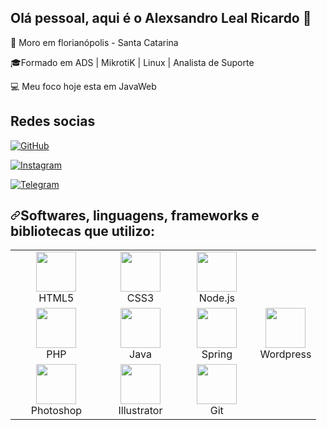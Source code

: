 ## Olá pessoal, aqui é o Alexsandro Leal Ricardo 👋

📌 Moro em florianópolis - Santa Catarina

🎓Formado em ADS | MikrotiK | Linux | Analista de Suporte

💻 Meu foco hoje esta em JavaWeb  

<div>

<h2>Redes socias</h2>

[![GitHub](https://img.shields.io/badge/GitHub-100000?style=for-the-badge&logo=github&logoColor=white)](https://github.com/AlexsandroLealRicardo)

[![Instagram](https://img.shields.io/badge/Instagram-E4405F?style=for-the-badge&logo=instagram&logoColor=white)](https://www.instagram.com/alexsandrolealricardo/?hl=pt-br)

[![Telegram](https://img.shields.io/badge/Telegram-2CA5E0?style=for-the-badge&logo=telegram&logoColor=white)](https://web.telegram.org/k/#-1155605095) </div>

<h2 dir="auto"><a id="user-content-softwares-linguagens-frameworks-e-bibliotecas-que-utilizo" class="anchor" aria-hidden="true" href="#softwares-linguagens-frameworks-e-bibliotecas-que-utilizo"><svg class="octicon octicon-link" viewBox="0 0 16 16" version="1.1" width="16" height="16" aria-hidden="true"><path fill-rule="evenodd" d="M7.775 3.275a.75.75 0 001.06 1.06l1.25-1.25a2 2 0 112.83 2.83l-2.5 2.5a2 2 0 01-2.83 0 .75.75 0 00-1.06 1.06 3.5 3.5 0 004.95 0l2.5-2.5a3.5 3.5 0 00-4.95-4.95l-1.25 1.25zm-4.69 9.64a2 2 0 010-2.83l2.5-2.5a2 2 0 012.83 0 .75.75 0 001.06-1.06 3.5 3.5 0 00-4.95 0l-2.5 2.5a3.5 3.5 0 004.95 4.95l1.25-1.25a.75.75 0 00-1.06-1.06l-1.25 1.25a2 2 0 01-2.83 0z"></path></svg></a>Softwares, linguagens, frameworks e bibliotecas que utilizo:</h2>
<table>
  <tbody>
    <tr>
      <td width="30%" align="center">
        <a target="_blank" rel="noopener noreferrer" href="https://camo.githubusercontent.com/91624b4794cb98081ea55063865721be4b4399472c81e66b89b37fd07aad1d92/68747470733a2f2f696d672e69636f6e73382e636f6d2f636f6c6f722f34382f3030303030302f68746d6c2d352e706e67"><img height="64px" src="https://camo.githubusercontent.com/91624b4794cb98081ea55063865721be4b4399472c81e66b89b37fd07aad1d92/68747470733a2f2f696d672e69636f6e73382e636f6d2f636f6c6f722f34382f3030303030302f68746d6c2d352e706e67" data-canonical-src="https://img.icons8.com/color/48/000000/html-5.png" style="max-width: 100%;"></a>
        <br>
        <span>HTML5</span>
      </td>
      <td width="25%" align="center">
        <a target="_blank" rel="noopener noreferrer" href="https://camo.githubusercontent.com/dc75aee770dff630309493116eeebd6a39c7042e4e94780a5e6c8f107bebe76f/68747470733a2f2f696d672e69636f6e73382e636f6d2f636f6c6f722f34382f3030303030302f637373332e706e67"><img height="64px" src="https://camo.githubusercontent.com/dc75aee770dff630309493116eeebd6a39c7042e4e94780a5e6c8f107bebe76f/68747470733a2f2f696d672e69636f6e73382e636f6d2f636f6c6f722f34382f3030303030302f637373332e706e67" data-canonical-src="https://img.icons8.com/color/48/000000/css3.png" style="max-width: 100%;"></a>
        <br>
        <span>CSS3</span>
      </td>
        </td>
       <td width="25%" align="center">
        <a target="_blank" rel="noopener noreferrer" href="https://camo.githubusercontent.com/03899ca15bc7682cad570e2638be85926777122dce4b90151d5efc897660d5cd/68747470733a2f2f696d672e69636f6e73382e636f6d2f636f6c6f722f34382f3030303030302f6e6f64656a732e706e67"><img height="64px" src="https://camo.githubusercontent.com/03899ca15bc7682cad570e2638be85926777122dce4b90151d5efc897660d5cd/68747470733a2f2f696d672e69636f6e73382e636f6d2f636f6c6f722f34382f3030303030302f6e6f64656a732e706e67" data-canonical-src="https://img.icons8.com/color/48/000000/nodejs.png" style="max-width: 100%;"></a>
        <br>
        <span>Node.js</span>
      </td>
    </span></span></td>
   </tr>
    <tr>
      <td width="25%" align="center">
        <a target="_blank" rel="noopener noreferrer" href="https://camo.githubusercontent.com/2badf7d76ce3d128c84cbc1f96709ab9ff04aaf9c387bbd26b3e8646df995ec7/68747470733a2f2f696d672e69636f6e73382e636f6d2f636f6c6f722f34382f3030303030302f7068702e706e67"><img height="64px" src="https://camo.githubusercontent.com/2badf7d76ce3d128c84cbc1f96709ab9ff04aaf9c387bbd26b3e8646df995ec7/68747470733a2f2f696d672e69636f6e73382e636f6d2f636f6c6f722f34382f3030303030302f7068702e706e67" data-canonical-src="https://img.icons8.com/color/48/000000/php.png" style="max-width: 100%;"></a>
        <br>
        <span>PHP</span>
      </td>
      <td width="25%" align="center">
        <a target="_blank" rel="noopener noreferrer" href="https://camo.githubusercontent.com/f2e55992ca80a5e95192891e0a5027243789561975b6bceb31437b3f6ad1d1da/68747470733a2f2f696d672e69636f6e73382e636f6d2f636f6c6f722f34382f3030303030302f6a6176612d636f666665652d6375702d6c6f676f2e706e67"><img height="64px" src="https://camo.githubusercontent.com/f2e55992ca80a5e95192891e0a5027243789561975b6bceb31437b3f6ad1d1da/68747470733a2f2f696d672e69636f6e73382e636f6d2f636f6c6f722f34382f3030303030302f6a6176612d636f666665652d6375702d6c6f676f2e706e67" data-canonical-src="https://img.icons8.com/color/48/000000/java-coffee-cup-logo.png" style="max-width: 100%;"></a>
        <br>
        <span>Java</span>
      </td>
      <td width="25%" align="center">
        <a target="_blank" rel="noopener noreferrer" href="https://camo.githubusercontent.com/42cc6e5e5562ccc807bc281e14cc7fabe0a260db4f7bb016812082fe9a00659b/68747470733a2f2f696d672e69636f6e73382e636f6d2f636f6c6f722f34382f3030303030302f737072696e672d6c6f676f2e706e67"><img height="64px" src="https://camo.githubusercontent.com/42cc6e5e5562ccc807bc281e14cc7fabe0a260db4f7bb016812082fe9a00659b/68747470733a2f2f696d672e69636f6e73382e636f6d2f636f6c6f722f34382f3030303030302f737072696e672d6c6f676f2e706e67" data-canonical-src="https://img.icons8.com/color/48/000000/spring-logo.png" style="max-width: 100%;"></a>
        <br>
        <span>Spring<span>
      </span></span></td>
      <td width="25%" align="center">
        <a target="_blank" rel="noopener noreferrer" href="https://camo.githubusercontent.com/c1f1db1aca9a986f0d87d25cb0f6535cceee4f8ab6456e8168707c7c3ee2554b/68747470733a2f2f696d672e69636f6e73382e636f6d2f636f6c6f722f34382f3030303030302f776f726470726573732e706e67"><img height="64px" src="https://camo.githubusercontent.com/c1f1db1aca9a986f0d87d25cb0f6535cceee4f8ab6456e8168707c7c3ee2554b/68747470733a2f2f696d672e69636f6e73382e636f6d2f636f6c6f722f34382f3030303030302f776f726470726573732e706e67" data-canonical-src="https://img.icons8.com/color/48/000000/wordpress.png" style="max-width: 100%;"></a>
        <br>
        <span>Wordpress</span>
      </td>
    </tr>
        </span></span></td>
      <td width="25%" align ="center">
        <a target="_blank" rel="noopener noreferrer" href="https://camo.githubusercontent.com/2c1a013741a9bc14d13747982da2aa953b13135facc2bfd35f42f1167ff226d4/68747470733a2f2f696d672e69636f6e73382e636f6d2f666c75656e742f34382f3030303030302f61646f62652d70686f746f73686f702e706e67"><img height="64px" src="https://camo.githubusercontent.com/2c1a013741a9bc14d13747982da2aa953b13135facc2bfd35f42f1167ff226d4/68747470733a2f2f696d672e69636f6e73382e636f6d2f666c75656e742f34382f3030303030302f61646f62652d70686f746f73686f702e706e67" data-canonical-src="https://img.icons8.com/fluent/48/000000/adobe-photoshop.png" style="max-width: 100%;"></a>
        <br>
        <span>Photoshop</span>
      </td>
      <td width="25%" align="center">
        <a target="_blank" rel="noopener noreferrer" href="https://camo.githubusercontent.com/adc6c667f189838cc6ac85c2aea0d15d82a0467d9b25d5d162d4c61a518631bc/68747470733a2f2f696d672e69636f6e73382e636f6d2f636f6c6f722f34382f3030303030302f61646f62652d696c6c7573747261746f722e706e67"><img height="64px" src="https://camo.githubusercontent.com/adc6c667f189838cc6ac85c2aea0d15d82a0467d9b25d5d162d4c61a518631bc/68747470733a2f2f696d672e69636f6e73382e636f6d2f636f6c6f722f34382f3030303030302f61646f62652d696c6c7573747261746f722e706e67" data-canonical-src="https://img.icons8.com/color/48/000000/adobe-illustrator.png" style="max-width: 100%;"></a>
        <br>
        <span>Illustrator</span>
      </td>
      <td width="25%" align="center">
        <a target="_blank" rel="noopener noreferrer" href="https://camo.githubusercontent.com/bc60041f5ea7b022c6419b73a15aaac12a2ede682867ec0d3e3c9ec374dce54b/68747470733a2f2f696d672e69636f6e73382e636f6d2f636f6c6f722f34382f3030303030302f6769742e706e67"><img height="64px" src="https://camo.githubusercontent.com/bc60041f5ea7b022c6419b73a15aaac12a2ede682867ec0d3e3c9ec374dce54b/68747470733a2f2f696d672e69636f6e73382e636f6d2f636f6c6f722f34382f3030303030302f6769742e706e67" data-canonical-src="https://img.icons8.com/color/48/000000/git.png" style="max-width: 100%;"></a>
        <br>
        <span>Git</span>
      </td>
    </tr>
  </tbody>
</table>
